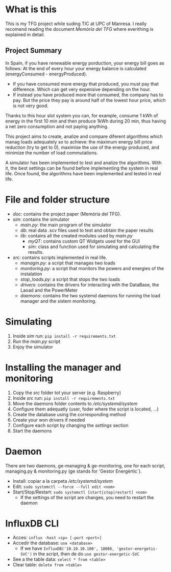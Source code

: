 # What is this

This is my TFG project while suding TIC at UPC of Manresa. I really recomend reading the document *Memòria del TFG* where everithing is explained in detail.

## Project Summary

In Spain, if you have renewable energy porduction, your energy bill goes as follows: At the end of every hour your energy balance is calculated (energyConsumed - energyProduced). 
- If you have consumed more energy that produced, you must pay that difference. Which can get very expensive depending on the hour. 
- If instead you have produced more that consumed, the company has to pay. But the price they pay is around half of the lowest hour price, which is not very good. 

Thanks to this hour slot system you can, for example, consume 1 kWh of energy in the first 10 min and then produce 1kWh during 20 min, thus having a net zero consumption and not paying anything. 

This project aims to create, analize and compare diferent algorithms which manag loads adequately so to achieve: the màximum energy bill price reduction (try to get to 0), maximise the use of the energy produced, and minimize the number of load commutations.

A simulator has been implemented to test and analize the algorithms. With it, the best settings can be found before implementing the system in real life. Once found, the algorithms have been implemented and tested in real life.

# File and folder structure

- *doc*: contains the project paper (Memòria del TFG).
- *sim*: contains the simulator
    - *main.py*: the main program of the simulator
    - *db*: real data .scv files used to test and obtain the paper results
    - *lib*: contains all the created modules used by *main.py*
        - *myQT*: contains custom QT Widgets used for the GUI
        - *sim*: class and function used for simulating and calculating the results.
- *src*: contains scripts implemented in real life.
    - *managin.py*: a script that manages two loads
    - *monitoring.py*: a script that monitors the powers and energies of the instalation
    - *stop_loads.py*: a script that stops the two loads
    - *drivers*: contains the drivers for interacting with the DataBase, the Laoad and the PowerMeter
    - *daemons*: contains the two systemd daemons for running the load manager and the sistem monitoring.

# Simulating

1. Inside *sim* run: `pip install -r requirements.txt`
2. Run the *main.py* script
3. Enjoy the simulator

# Installing the manager and monitoring

1. Copy the *src* folder tot your server (e.g. Raspberry)
2. Inside *src* run: `pip install -r requirements.txt`
3. Move the daemons folder contents to */etc/systemd/system*
4. Configure them adequatly (user, foder where the script is located, ...)
5. Create the database using the corresponding method
6. Create your won drivers if needed 
7. Configure each script by changing the *settings* section
8. Start the daemons

# Daemon
There are two daemons, ge-managing & ge-monitoring, one for each script, managing.py & monitoring.py (ge stands for 'Gestor Energèrtic`).
- Install: copiar a la carpeta */etc/systemd/system*
- Edit: `sudo systemctl --force --full edit <nom>` 
- Start/Stop/Restart: `sudo systemctl [start|stop|restart] <nom>`
    - If the settings of the script are changes, you need to restart the daemon

# InfluxDB CLI

  - Acces: `influx -host <ip> [-port <port>]`
  - Accedir the database: `use <database>`
    - If we have `InfluxDB('10.10.10.100', 18086, 'gestor-energetic-SVC')` in the script, then de do `use gestor-energetic-SVC`
  - See a the table data: `select * from <table>`
  - Clear table: `delete from <table>`

